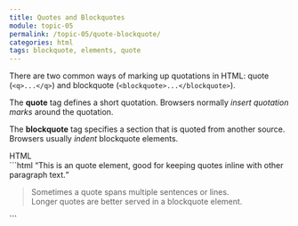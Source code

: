 ```yaml
---
title: Quotes and Blockquotes
module: topic-05
permalink: /topic-05/quote-blockquote/
categories: html
tags: blockquote, elements, quote
---
```


<div class="divider-heading"></div>

There are two common ways of marking up quotations in HTML: quote (`<q>...</q>`) and blockquote (`<blockquote>...</blockquote>`).

The **quote** tag defines a short quotation. Browsers normally _insert quotation marks_ around the quotation.

The **blockquote** tag specifies a section that is quoted from another source. Browsers usually _indent_ blockquote elements.


<div id="code-heading">HTML</div>
```html
<q>This is an quote element, good for keeping quotes inline with other paragraph text.</q>

<blockquote>
  Sometimes a quote spans multiple sentences or lines.<br/>
  Longer quotes are better served in a blockquote element.
</blockquote>
```


<div class="external-embed">
  <p data-height="400" data-theme-id="30567" data-slug-hash="gvxRqL" data-default-tab="html,result" data-user="Media-Ed-Online" data-pen-title="Semantic HTML, Quotes and Blockquotes" class="codepen"></p>
</div>
